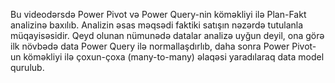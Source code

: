 Bu videodərsdə Power Pivot və Power Query-nin köməkliyi ilə Plan-Fakt analizinə baxılıb. Analizin əsas məqsədi faktiki satışın nəzərdə tutulanla müqayisəsidir. Qeyd olunan nümunədə datalar analizə uyğun deyil, ona görə ilk növbədə data Power Query ilə normallaşdırlıb, daha sonra  Power Pivot-un köməkliyi ilə çoxun-çoxa (many-to-many) əlaqəsi yaradılaraq data model qurulub.
